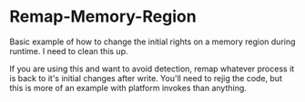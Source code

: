 # Remap-Memory-Region
Basic example of how to change the initial rights on a memory region during runtime.
I need to clean this up.

If you are using this and want to avoid detection, remap whatever process it is back to it's initial changes after write. You'll need to rejig the code, but this is more of an example with platform invokes than anything.
